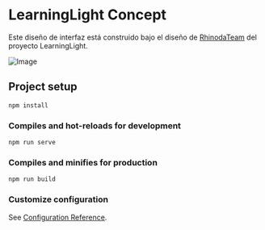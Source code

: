 # LearningLight Concept

Este diseño de interfaz está construido bajo el diseño de
[RhinodaTeam](https://dribbble.com/RhinodaTeam) del proyecto LearningLight.

![Image](https://cdn.dribbble.com/users/3488450/screenshots/10581307/media/5f5a057399ed802e87463eb8ffbb5c6c.png)

## Project setup
```
npm install
```

### Compiles and hot-reloads for development
```
npm run serve
```

### Compiles and minifies for production
```
npm run build
```

### Customize configuration
See [Configuration Reference](https://cli.vuejs.org/config/).
